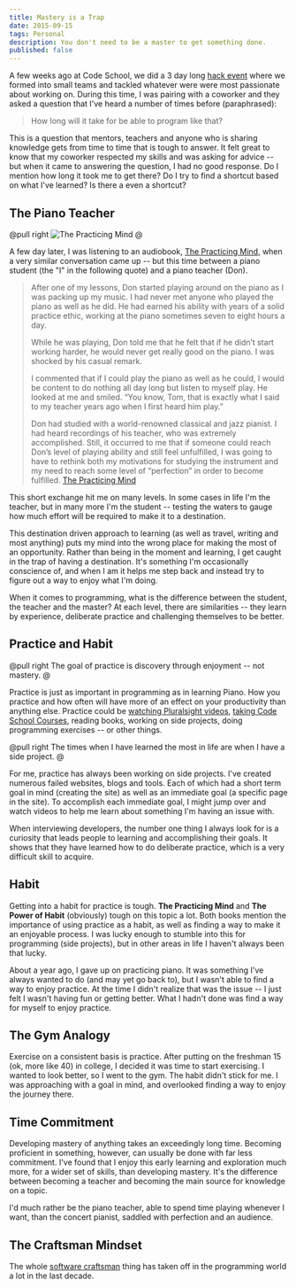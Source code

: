 ```yaml
---
title: Mastery is a Trap
date: 2015-09-15
tags: Personal
description: You don't need to be a master to get something done.
published: false
---
```


A few weeks ago at Code School, we did a 3 day long [hack event](https://www.codeschool.com/blog/2015/09/04/code-school-culture-hack-days/) where we formed into small teams and tackled whatever were were most passionate about working on. During this time, I was pairing with a coworker and they asked a question that I've heard a number of times before (paraphrased):

> How long will it take for be able to program like that?

This is a question that mentors, teachers and anyone who is sharing knowledge gets from time to time that is tough to answer. It felt great to know that my coworker respected my skills and was asking for advice -- but when it came to answering the question, I had no good response. Do I mention how long it took me to get there? Do I try to find a shortcut based on what I've learned? Is there a even a shortcut?

## The Piano Teacher

@pull right
![The Practicing Mind](/images/galleries/books/practicing_mind.jpg)
@

A few day later, I was listening to an audiobook, [The Practicing Mind](/books), when a very similar conversation came up -- but this time between a piano student (the "I" in the following quote) and a piano teacher (Don).

> After one of my lessons, Don started playing around on the piano as I was packing up my music. I had never met anyone who played the piano as well as he did. He had earned his ability with years of a solid practice ethic, working at the piano sometimes seven to eight hours a day.
>
> While he was playing, Don told me that he felt that if he didn’t start working harder, he would never get really good on the piano. I was shocked by his casual remark.
>
> I commented that if I could play the piano as well as he could, I would be content to do nothing all day long but listen to myself play. He looked at me and smiled. “You know, Tom, that is exactly what I said to my teacher years ago when I first heard him play.”
>
> Don had studied with a world-renowned classical and jazz pianist. I had heard recordings of his teacher, who was extremely accomplished. Still, it occurred to me that if someone could reach Don’s level of playing ability and still feel unfulfilled, I was going to have to rethink both my motivations for studying the instrument and my need to reach some level of “perfection” in order to become fulfilled.
[The Practicing Mind](/books)

This short exchange hit me on many levels. In some cases in life I'm the teacher, but in many more I'm the student -- testing the waters to gauge how much effort will be required to make it to a destination.

This destination driven approach to learning (as well as travel, writing and most anything) puts my mind into the wrong place for making the most of an opportunity. Rather than being in the moment and learning, I get caught in the trap of having a destination. It's something I'm occasionally conscience of, and when I am it helps me step back and instead try to figure out a way to enjoy what I'm doing.

When it comes to programming, what is the difference between the student, the teacher and the master? At each level, there are similarities -- they learn by experience, deliberate practice and challenging themselves to be better.

## Practice and Habit

@pull right
The goal of practice is discovery through enjoyment -- not mastery.
@

Practice is just as important in programming as in learning Piano. How you practice and how often will have more of an effect on your productivity than anything else. Practice could be [watching Pluralsight videos](http://pluralsight.com), [taking Code School Courses](https://www.codeschool.com), reading books, working on side projects, doing programming exercises -- or other things.

@pull right
The times when I have learned the most in life are when I have a side project.
@

For me, practice has always been working on side projects. I've created numerous failed websites, blogs and tools. Each of which had a short term goal in mind (creating the site) as well as an immediate goal (a specific page in the site). To accomplish each immediate goal, I might jump over and watch videos to help me learn about something I'm having an issue with.

When interviewing developers, the number one thing I always look for is a curiosity that leads people to learning and accomplishing their goals. It shows that they have learned how to do deliberate practice, which is a very difficult skill to acquire.

## Habit

Getting into a habit for practice is tough. __The Practicing Mind__ and __The Power of Habit__ (obviously) tough on this topic a lot. Both books mention the importance of using practice as a habit, as well as finding a way to make it an enjoyable process. I was lucky enough to stumble into this for programming (side projects), but in other areas in life I haven't always been that lucky.

About a year ago, I gave up on practicing piano. It was something I've always wanted to do (and may yet go back to), but I wasn't able to find a way to enjoy practice. At the time I didn't realize that was the issue -- I just felt I wasn't having fun or getting better. What I hadn't done was find a way for myself to enjoy practice.

## The Gym Analogy

Exercise on a consistent basis is practice. After putting on the freshman 15 (ok, more like 40) in college, I decided it was time to start exercising. I wanted to look better, so I went to the gym. The habit didn't stick for me. I was approaching with a goal in mind, and overlooked finding a way to enjoy the journey there.

## Time Commitment

Developing mastery of anything takes an exceedingly long time. Becoming proficient in something, however, can usually be done with far less commitment. I've found that I enjoy this early learning and exploration much more, for a wider set of skills, than developing mastery. It's the difference between becoming a teacher and becoming the main source for knowledge on a topic.

I'd much rather be the piano teacher, able to spend time playing whenever I want, than the concert pianist, saddled with perfection and an audience.

## The Craftsman Mindset

The whole [software craftsman](https://en.wikipedia.org/wiki/Software_craftsmanship) thing has taken off in the programming world a lot in the last decade.
